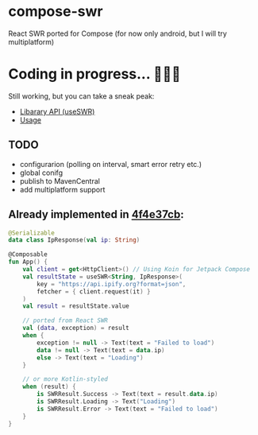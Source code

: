 # compose-swr
React SWR ported for Compose (for now only android, but I will try multiplatform)

# Coding in progress... 👨🏽‍💻
Still working, but you can take a sneak peak:
- [Libarary API (useSWR)](https://github.com/burnoo/compose-swr/blob/main/swr/src/main/java/dev/burnoo/compose/swr/UseSWR.kt)
- [Usage](https://github.com/burnoo/compose-swr/blob/main/sample/src/main/java/dev/burnoo/compose/swr/sample/MainActivity.kt)

## TODO
- configurarion (polling on interval, smart error retry etc.)
- global conifg
- publish to MavenCentral
- add multiplatform support

## Already implemented in [4f4e37cb](https://github.com/burnoo/compose-swr/commit/4f4e37cb9fff9da1c811fda340da27873b1e4ff2):
```kotlin
@Serializable
data class IpResponse(val ip: String)

@Composable
fun App() {
    val client = get<HttpClient>() // Using Koin for Jetpack Compose
    val resultState = useSWR<String, IpResponse>(
        key = "https://api.ipify.org?format=json",
        fetcher = { client.request(it) }
    )
    val result = resultState.value

    // ported from React SWR
    val (data, exception) = result
    when {
        exception != null -> Text(text = "Failed to load")
        data != null -> Text(text = data.ip)
        else -> Text(text = "Loading")
    }

    // or more Kotlin-styled
    when (result) {
        is SWRResult.Success -> Text(text = result.data.ip)
        is SWRResult.Loading -> Text("Loading")
        is SWRResult.Error -> Text(text = "Failed to load")
    }
}
```
